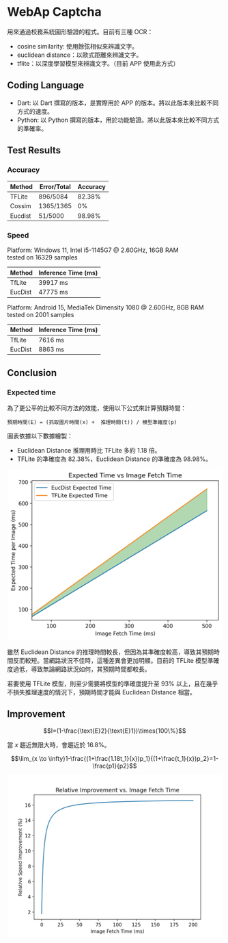# WebAp Captcha

用來通過校務系統圖形驗證的程式。目前有三種 OCR：
- cosine similarity: 使用餘弦相似來辨識文字。
- euclidean distance：以歐式距離來辨識文字。
- tflite：以深度學習模型來辨識文字。（目前 APP 使用此方式）

## Coding Language

- Dart: 以 Dart 撰寫的版本，是實際用於 APP 的版本。將以此版本來比較不同方式的速度。
- Python: 以 Python 撰寫的版本，用於功能驗證。將以此版本來比較不同方式的準確率。

## Test Results
### Accuracy

| Method | Error/Total | Accuracy |
|--------|-------------|----------|
| TFLite | 896/5084    | 82.38%   |
| Cossim | 1365/1365   | 0%       |
| Eucdist| 51/5000     | 98.98%   |

### Speed

Platform: Windows 11, Intel i5-1145G7 @ 2.60GHz, 16GB RAM  
tested on 16329 samples

| Method | Inference Time (ms) |
|--------|---------------------|
| TfLite | 39917 ms            |
| EucDist| 47775 ms            |

Platform: Android 15, MediaTek Dimensity 1080 @ 2.60GHz, 8GB RAM  
tested on 2001 samples

| Method | Inference Time (ms) |
|--------|---------------------|
| TfLite | 7616 ms             |
| EucDist| 8863 ms             |

## Conclusion

### Expected time

為了更公平的比較不同方法的效能，使用以下公式來計算預期時間：

```
預期時間(E) = (抓取圖片時間(x) +  推理時間(t)) / 模型準確度(p)
```

圖表依據以下數據繪製：
- Euclidean Distance 推理用時比 TFLite 多約 1.18 倍。
- TFLite 的準確度為 82.38%，Euclidean Distance 的準確度為 98.98%。

![](./expected_time.webp)

雖然 Euclidean Distance 的推理時間較長，但因為其準確度較高，導致其預期時間反而較短。當網路狀況不佳時，這種差異會更加明顯。目前的 TFLite 模型準確度過低，導致無論網路狀況如何，其預期時間都較長。

若要使用 TFLite 模型，則至少需要將模型的準確度提升至 93% 以上，且在幾乎不損失推理速度的情況下，預期時間才能與 Euclidean Distance 相當。

## Improvement

$$I=(1-\frac{\text{E}2}{\text{E}1})\times{100\%}$$

當 $x$ 趨近無限大時，會趨近於 16.8%。

$$\lim_{x \to \infty}1-\frac{(1+\frac{1.18t_1}{x})p_1}{(1+\frac{t_1}{x})p_2}=1-\frac{p1}{p2}$$

![](./improve.webp)
